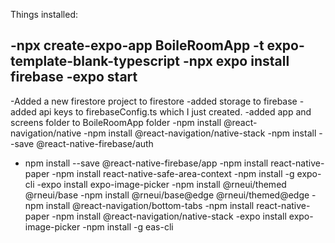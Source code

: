 Things installed:

-npx create-expo-app BoileRoomApp -t expo-template-blank-typescript
-npx expo install firebase
-expo start
-
-Added a new firestore project to firestore
-added storage to firebase
-added api keys to firebaseConfig.ts which I just created.
-added app and screens folder to BoileRoomApp folder
-npm install @react-navigation/native
-npm install @react-navigation/native-stack
-npm install --save @react-native-firebase/auth
- npm install --save @react-native-firebase/app
-npm install react-native-paper
-npm install react-native-safe-area-context
-npm install -g expo-cli
-expo install expo-image-picker
-npm install @rneui/themed @rneui/base
-npm install @rneui/base@edge @rneui/themed@edge
-npm install @react-navigation/bottom-tabs
-npm install react-native-paper
-npm install @react-navigation/native-stack
-expo install expo-image-picker
-npm install -g eas-cli